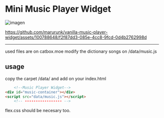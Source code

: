 


# Mini Music Player Widget
![imagen](https://github.com/marurunk/vanilla-music-player-widget/assets/100788648/b5440114-b3da-4798-913a-2bcc4d889ec5)

https://github.com/marurunk/vanilla-music-player-widget/assets/100788648/f2f87dd3-085e-4cc8-9fcd-0d4b2762998d

---
used files are on catbox.moe
modify the dictionary songs on /data/music.js

## usage
copy the carpet /data/
and add on your index.html
```html
	<!--Music Player Widget-->
<div id="music-container"></div>
<script src="data/music.js"></script>
	<!-- ----------------- -->
```
flex.css should be necesary too.

